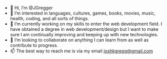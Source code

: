- 👋 Hi, I’m @JGregger
- 👀 I’m interested in languages, cultures, games, books, movies, music, health, coding, and all sorts of things. 
- 🌱 I’m currently working on my skills to enter the web development field. I have obtained a degree in web development/design but I want to make sure I am continually improving and keeping up with new technologies.
- 💞️ I’m looking to collaborate on anything I can learn from as well as contribute to progress.
- 📫 The best way to reach me is via my email joshkgregg@gmail.com

<!---
JGregger/JGregger is a ✨ special ✨ repository because its `README.md` (this file) appears on your GitHub profile.
You can click the Preview link to take a look at your changes.
--->
